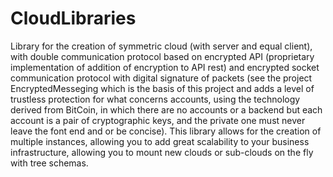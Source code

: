 # CloudLibraries
Library for the creation of symmetric cloud (with server and equal client), with double communication protocol based on encrypted API (proprietary implementation of addition of encryption to API rest) and encrypted socket communication protocol with digital signature of packets (see the project EncryptedMesseging which is the basis of this project and adds a level of trustless protection for what concerns accounts, using the technology derived from BitCoin, in which there are no accounts or a backend but each account is a pair of cryptographic keys, and the private one must never leave the font end and or be concise).
This library allows for the creation of multiple instances, allowing you to add great scalability to your business infrastructure, allowing you to mount new clouds or sub-clouds on the fly with tree schemas.